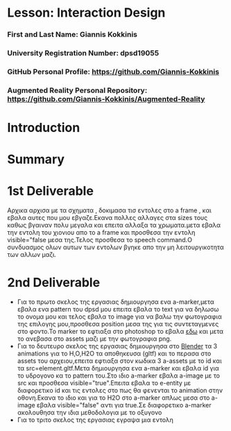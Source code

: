 # Lesson: Interaction Design

### First and Last Name: Giannis Kokkinis
### University Registration Number: dpsd19055
### GitHub Personal Profile: https://github.com/Giannis-Kokkinis
### Augmented Reality Personal Repository: https://github.com/Giannis-Kokkinis/Augmented-Reality

# Introduction

# Summary


# 1st Deliverable
Αρχικα αρχισα με τα σχηματα , δοκιμασα τισ εντολες στο a frame , και εβαλα αυτες που μου εβγαζε.Εκανα πολλες αλλαγες στα sizes τους καθως βγαιναν πολυ μεγαλα και επειτα αλλαξα τα χρωματα.μετα εβαλα την εντολη του χιονιου  απο το a frame και προσθεσα την εντολη  visible="false μεσα της.Τελος προσθεσα το speech command.Ο συνδυασμος ολων  αυτων των εντολων βγηκε απο την μη λειτουργικοτητα των αλλων μαζι.

# 2nd Deliverable
- Για το πρωτο σκελος της εργασιας δημιουργησα ενα a-marker,μετα εβαλα ενα pattern του dpsd μου επειτα εβαλα το text για να δηλωσω το ονομα μου και τελος εβαλα το image για να βαλω την φωτογραφια της επιλογης μου,προσθεσα position μεσα της για τις συντεταγμενες στο φοντο.Το marker το εφτιαξα στο photoshop το εβαλα [εδω](https://jeromeetienne.github.io/AR.js/three.js/examples/marker-training/examples/generator.html) και μετα το ανεβασα στο assets μαζι με την φωτογραφια png.
- Για το δευτευρο σκελος της εργασιας δημιουργησα στο [Blender](https://www.blender.org/) τα 3 animations για το H,O,H2O τα αποθηκευσα (gltf) και το περασα στο assets του αρχειου,επειτα εφτιαξα στον κωδικα 3 a-assets με το id και τα src=element.gltf.Μετα δημιουργησα ενα a-marker και εβαλα id  για το υδρογονο κα το pattern του.Στο ιδιο a-marker εβαλα a-image με το src και προσθεσα visible="true".Επειτα εβαλα το e-entity με  διαφορετικο id και τις εντολες στο πως θα φενενται το animation στην οθονη.Εκανα το ιδιο και για το Η2Ο στο a-marker απλως μεσα στο a-image εβαλα visible="false" αντι για true.Σε διαφορετικο a-marker ακολουθησα την ιδια μεθοδολογια με το οξυγονο
- Για το τριτο σκελος της εργασιας εγραψα μια εντολη <script> εβαλα το <marker-distance> απο [εδω](https://stackoverflow.com/questions/61239107/how-to-get-marker-position-x-y-ar-js) και αντεκατεστησα της λεξεις ετσι ωστε να ταιριαζουν.Τελος εβαλα εντολη if-else για την μια απο τις δυο καταστασεις που θα βρισκονται τα στοιχεια για οταν θα ειναι πιο μακρια ή κοντα απο την επιλεγμενη αποσταση μεταξυ τους.  

# 3rd Deliverable 


# Conclusions


# Sources
https://stackoverflow.com/questions/61239107/how-to-get-marker-position-x-y-ar-js
https://jeromeetienne.github.io/AR.js/three.js/examples/marker-training/examples/generator.html  
https://www.blender.org/
https://aframe.io/  
